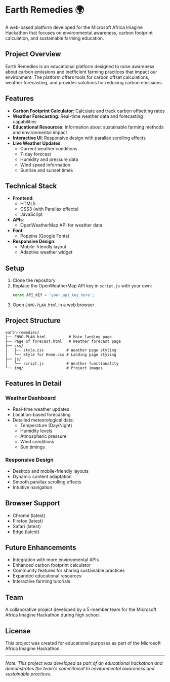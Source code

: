 # Earth Remedies 🌍

A web-based platform developed for the Microsoft Africa Imagine Hackathon that focuses on environmental awareness, carbon footprint calculation, and sustainable farming education.

## Project Overview

Earth Remedies is an educational platform designed to raise awareness about carbon emissions and inefficient farming practices that impact our environment. The platform offers tools for carbon offset calculations, weather forecasting, and provides solutions for reducing carbon emissions.

## Features

- **Carbon Footprint Calculator**: Calculate and track carbon offsetting rates
- **Weather Forecasting**: Real-time weather data and forecasting capabilities
- **Educational Resources**: Information about sustainable farming methods and environmental impact
- **Interactive UI**: Responsive design with parallax scrolling effects
- **Live Weather Updates**: 
  - Current weather conditions
  - 7-day forecast
  - Humidity and pressure data
  - Wind speed information
  - Sunrise and sunset times

## Technical Stack

- **Frontend**:
  - HTML5
  - CSS3 (with Parallax effects)
  - JavaScript
- **APIs**:
  - OpenWeatherMap API for weather data
- **Font**:
  - Poppins (Google Fonts)
- **Responsive Design**:
  - Mobile-friendly layout
  - Adaptive weather widget

## Setup

1. Clone the repository
2. Replace the OpenWeatherMap API key in `script.js` with your own:
   ```javascript
   const API_KEY = 'your_api_key_here';
   ```
3. Open `ENVO-PLAN.html` in a web browser

## Project Structure

```
earth-remedies/
├── ENVO-PLAN.html          # Main landing page
├── Page of forecast.html   # Weather forecast page
├── css/
│   ├── style.css          # Weather page styling
│   └── Style for Home.css # Landing page styling
├── js/
│   └── script.js          # Weather functionality
└── img/                   # Project images
```

## Features In Detail

### Weather Dashboard
- Real-time weather updates
- Location-based forecasting
- Detailed meteorological data:
  - Temperature (Day/Night)
  - Humidity levels
  - Atmospheric pressure
  - Wind conditions
  - Sun timings

### Responsive Design
- Desktop and mobile-friendly layouts
- Dynamic content adaptation
- Smooth parallax scrolling effects
- Intuitive navigation

## Browser Support

- Chrome (latest)
- Firefox (latest)
- Safari (latest)
- Edge (latest)

## Future Enhancements

- Integration with more environmental APIs
- Enhanced carbon footprint calculator
- Community features for sharing sustainable practices
- Expanded educational resources
- Interactive farming tutorials

## Team

A collaborative project developed by a 5-member team for the Microsoft Africa Imagine Hackathon during high school.

## License

This project was created for educational purposes as part of the Microsoft Africa Imagine Hackathon.

---

*Note: This project was developed as part of an educational hackathon and demonstrates the team's commitment to environmental awareness and sustainable practices.*
